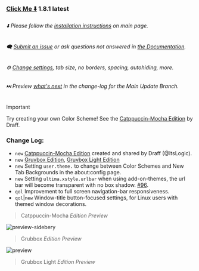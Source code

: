 ### [Click Me ⬇️](https://github.com/soulhotel/FF-ULTIMA/releases/download/1.8.1/ffultima1.8.1.zip) 1.8.1 latest

###### ⬇️ Please follow the [installation instructions](https://github.com/soulhotel/FF-ULTIMA#installation) on main page.

###### 🗨️ [Submit an issue](https://github.com/soulhotel/FF-ULTIMA/issues/new/choose) or ask questions not answered in [the Documentation](https://github.com/soulhotel/FF-ULTIMA/tree/main/doc).

###### ⚙️ [Change settings](https://github.com/soulhotel/FF-ULTIMA/blob/main/doc/Modification.md), tab size, no borders, spacing, autohiding, more.

###### ⏭️ Preview [*what's next*](https://github.com/soulhotel/FF-ULTIMA/blob/main.update.branch/doc/change-log.md) in the change-log for the Main Update Branch.

> [!IMPORTANT]
> Try creating your own Color Scheme! See the [Catppuccin-Mocha Edition](https://github.com/soulhotel/FF-ULTIMA/tree/main/theme/color-schemes/catppuccin-mocha) by Draff.

### Change Log:
- `new` [Catppuccin-Mocha Edition](https://github.com/soulhotel/FF-ULTIMA/tree/main/theme/color-schemes/catppuccin-mocha) created and shared by Draff (@ItsLogic).
- `new` [Gruvbox Edition](https://github.com/soulhotel/FF-ULTIMA/tree/main/theme/color-schemes/gruvbox), [Gruvbox Light Edition](https://github.com/soulhotel/FF-ULTIMA/tree/main/theme/color-schemes/gruvbox)
- `new` Setting `user.theme.` to change between Color Schemes and New Tab Backgrounds in the about:config page.
- `new` Setting `ultima.xstyle.urlbar` when using add-on-themes, the url bar will become transparent with no box shadow. [#96](https://github.com/soulhotel/FF-ULTIMA/issues/96).
- `qol` Improvement to full screen navigation-bar responsiveness.
- `qol`|`new` Window-title button-focused settings, for Linux users with themed window decorations.

> Catppuccin-Mocha *Edition Preview*

![preview-sidebery](https://github.com/user-attachments/assets/2a4cf248-e538-405f-b753-d68b6dfc4e1f)

> Grubbox *Edition Preview*

![preview](https://github.com/user-attachments/assets/78d350e3-2666-40ab-ad86-a71a58b99af3)

> Grubbox Light *Edition Preview*



